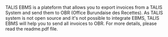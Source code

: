 TALIS EBMS is a plateform that allows you to export invoices from a TALIS System and send them to OBR (Office Burundaise des Recettes).
As TALIS system is not open source and it's not possible to integrate EBMS, TALIS EBMS will help you to send all invoices to OBR.
For more details, please read the readme.pdf file.
